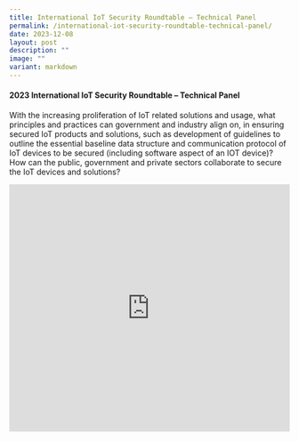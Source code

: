 ```yaml
---
title: International IoT Security Roundtable – Technical Panel
permalink: /international-iot-security-roundtable-technical-panel/
date: 2023-12-08
layout: post
description: ""
image: ""
variant: markdown
---
```

#### **2023 International IoT Security Roundtable – Technical Panel**

With the increasing proliferation of IoT related solutions and usage, what principles and practices can government and industry align on, in ensuring secured IoT products and solutions, such as development of guidelines to outline the essential baseline data structure and communication protocol of IoT devices to be secured (including software aspect of an IOT device)? How can the public, government and private sectors collaborate to secure the IoT devices and solutions? 

<iframe allowfullscreen="" allow="accelerometer; autoplay; clipboard-write; encrypted-media; gyroscope; picture-in-picture; web-share" frameborder="0" title="YouTube video player" src="https://www.youtube.com/embed/hx7Oqi74uq0?si=6rTcnhF1ccaHj-jy" width="100%" height="445"></iframe>